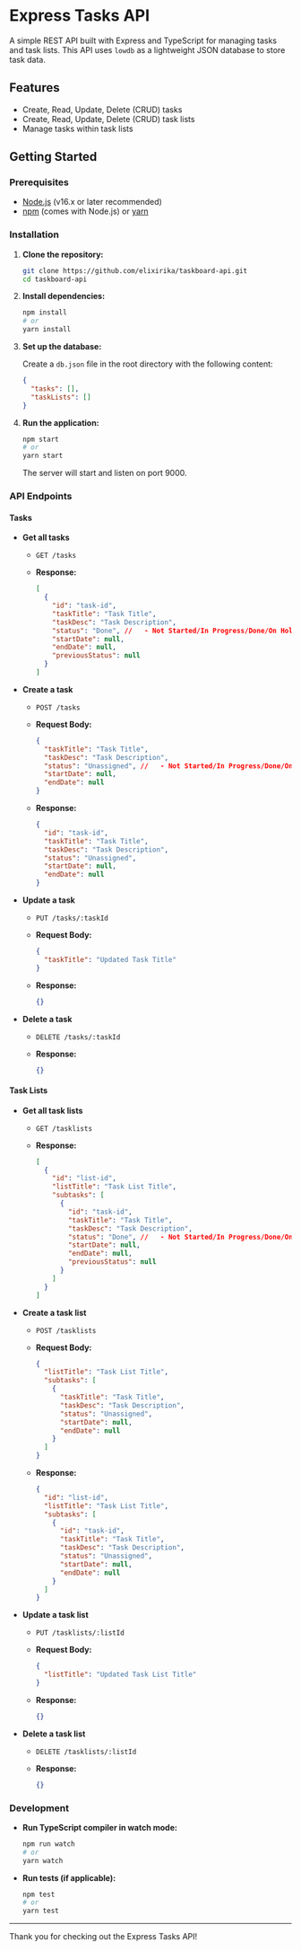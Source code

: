# Express Tasks API

A simple REST API built with Express and TypeScript for managing tasks and task lists. This API uses `lowdb` as a lightweight JSON database to store task data.

## Features

- Create, Read, Update, Delete (CRUD) tasks
- Create, Read, Update, Delete (CRUD) task lists
- Manage tasks within task lists

## Getting Started

### Prerequisites

- [Node.js](https://nodejs.org/) (v16.x or later recommended)
- [npm](https://www.npmjs.com/) (comes with Node.js) or [yarn](https://yarnpkg.com/)

### Installation

1. **Clone the repository:**

   ```bash
   git clone https://github.com/elixirika/taskboard-api.git
   cd taskboard-api
   ```

2. **Install dependencies:**

   ```bash
   npm install
   # or
   yarn install
   ```

3. **Set up the database:**

   Create a `db.json` file in the root directory with the following content:

   ```json
   {
     "tasks": [],
     "taskLists": []
   }
   ```

4. **Run the application:**

   ```bash
   npm start
   # or
   yarn start
   ```

   The server will start and listen on port 9000.

### API Endpoints

#### Tasks

- **Get all tasks**

  - `GET /tasks`

  - **Response:**

    ```json
    [
      {
        "id": "task-id",
        "taskTitle": "Task Title",
        "taskDesc": "Task Description",
        "status": "Done", //   - Not Started/In Progress/Done/On Hold/Unassigned
        "startDate": null,
        "endDate": null,
        "previousStatus": null
      }
    ]
    ```

- **Create a task**

  - `POST /tasks`

  - **Request Body:**

    ```json
    {
      "taskTitle": "Task Title",
      "taskDesc": "Task Description",
      "status": "Unassigned", //   - Not Started/In Progress/Done/On Hold/Unassigned
      "startDate": null,
      "endDate": null
    }
    ```

  - **Response:**

    ```json
    {
      "id": "task-id",
      "taskTitle": "Task Title",
      "taskDesc": "Task Description",
      "status": "Unassigned",
      "startDate": null,
      "endDate": null
    }
    ```

- **Update a task**

  - `PUT /tasks/:taskId`

  - **Request Body:**

    ```json
    {
      "taskTitle": "Updated Task Title"
    }
    ```

  - **Response:**

    ```json
    {}
    ```

- **Delete a task**

  - `DELETE /tasks/:taskId`

  - **Response:**

    ```json
    {}
    ```

#### Task Lists

- **Get all task lists**

  - `GET /tasklists`

  - **Response:**

    ```json
    [
      {
        "id": "list-id",
        "listTitle": "Task List Title",
        "subtasks": [
          {
            "id": "task-id",
            "taskTitle": "Task Title",
            "taskDesc": "Task Description",
            "status": "Done", //   - Not Started/In Progress/Done/On Hold/Unassigned
            "startDate": null,
            "endDate": null,
            "previousStatus": null
          }
        ]
      }
    ]
    ```

- **Create a task list**

  - `POST /tasklists`

  - **Request Body:**

    ```json
    {
      "listTitle": "Task List Title",
      "subtasks": [
        {
          "taskTitle": "Task Title",
          "taskDesc": "Task Description",
          "status": "Unassigned",
          "startDate": null,
          "endDate": null
        }
      ]
    }
    ```

  - **Response:**

    ```json
    {
      "id": "list-id",
      "listTitle": "Task List Title",
      "subtasks": [
        {
          "id": "task-id",
          "taskTitle": "Task Title",
          "taskDesc": "Task Description",
          "status": "Unassigned",
          "startDate": null,
          "endDate": null
        }
      ]
    }
    ```

- **Update a task list**

  - `PUT /tasklists/:listId`

  - **Request Body:**

    ```json
    {
      "listTitle": "Updated Task List Title"
    }
    ```

  - **Response:**

    ```json
    {}
    ```

- **Delete a task list**

  - `DELETE /tasklists/:listId`

  - **Response:**

    ```json
    {}
    ```

### Development

- **Run TypeScript compiler in watch mode:**

  ```bash
  npm run watch
  # or
  yarn watch
  ```

- **Run tests (if applicable):**

  ```bash
  npm test
  # or
  yarn test
  ```

---

Thank you for checking out the Express Tasks API!
